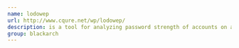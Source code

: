```yaml
---
name: lodowep
url: http://www.cqure.net/wp/lodowep/
description: is a tool for analyzing password strength of accounts on a Lotus Domino webserver system. URL : http://www.cqure.net/wp/lodowep/ Groups : blackarch blackarch-cracker
group: blackarch
---
```

